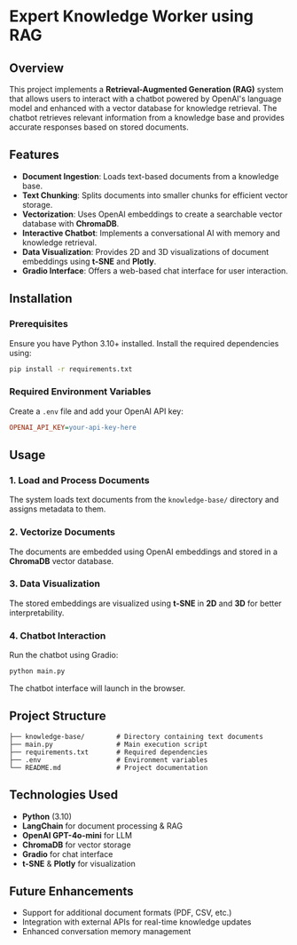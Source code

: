 # Expert Knowledge Worker using RAG

## Overview
This project implements a **Retrieval-Augmented Generation (RAG)** system that allows users to interact with a chatbot powered by OpenAI's language model and enhanced with a vector database for knowledge retrieval. The chatbot retrieves relevant information from a knowledge base and provides accurate responses based on stored documents.

## Features
- **Document Ingestion**: Loads text-based documents from a knowledge base.
- **Text Chunking**: Splits documents into smaller chunks for efficient vector storage.
- **Vectorization**: Uses OpenAI embeddings to create a searchable vector database with **ChromaDB**.
- **Interactive Chatbot**: Implements a conversational AI with memory and knowledge retrieval.
- **Data Visualization**: Provides 2D and 3D visualizations of document embeddings using **t-SNE** and **Plotly**.
- **Gradio Interface**: Offers a web-based chat interface for user interaction.

## Installation
### Prerequisites
Ensure you have Python 3.10+ installed. Install the required dependencies using:
```bash
pip install -r requirements.txt
```
### Required Environment Variables
Create a `.env` file and add your OpenAI API key:
```ini
OPENAI_API_KEY=your-api-key-here
```

## Usage
### 1. Load and Process Documents
The system loads text documents from the `knowledge-base/` directory and assigns metadata to them.

### 2. Vectorize Documents
The documents are embedded using OpenAI embeddings and stored in a **ChromaDB** vector database.

### 3. Data Visualization
The stored embeddings are visualized using **t-SNE** in **2D** and **3D** for better interpretability.

### 4. Chatbot Interaction
Run the chatbot using Gradio:
```bash
python main.py
```
The chatbot interface will launch in the browser.

## Project Structure
```
├── knowledge-base/        # Directory containing text documents
├── main.py                # Main execution script
├── requirements.txt       # Required dependencies
├── .env                   # Environment variables
└── README.md              # Project documentation
```

## Technologies Used
- **Python** (3.10)
- **LangChain** for document processing & RAG
- **OpenAI GPT-4o-mini** for LLM
- **ChromaDB** for vector storage
- **Gradio** for chat interface
- **t-SNE** & **Plotly** for visualization

## Future Enhancements
- Support for additional document formats (PDF, CSV, etc.)
- Integration with external APIs for real-time knowledge updates
- Enhanced conversation memory management

